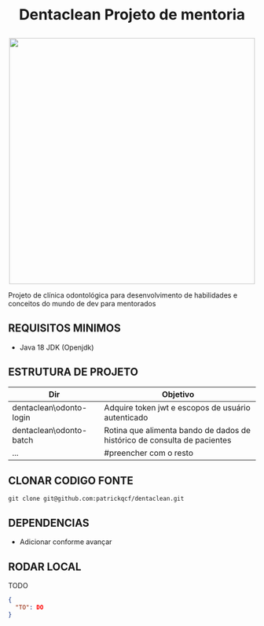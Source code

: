 <p align="center" style="font-weight: bold;font-size:30px;text-align:center;">Dentaclean Projeto de mentoria</p>

<p align="center">
<img src="https://www.mundoecologia.com.br/wp-content/uploads/2020/01/Castor-Comportamento.jpg"  width="500"/>
</p>

Projeto de clínica odontológica para desenvolvimento de habilidades e conceitos do mundo de dev para mentorados

## REQUISITOS MINIMOS

* Java 18 JDK (Openjdk)


## ESTRUTURA DE PROJETO

| Dir                     | Objetivo                                                                 | 
|-------------------------|--------------------------------------------------------------------------|
| dentaclean\odonto-login | Adquire token jwt e escopos de usuário autenticado                       |
| dentaclean\odonto-batch | Rotina que alimenta bando de dados de histórico de consulta de pacientes |
| ...                     | #preencher com o resto                                                   |
                     
 

## CLONAR CODIGO FONTE

```
git clone git@github.com:patrickqcf/dentaclean.git
```

## DEPENDENCIAS

* Adicionar conforme avançar


## RODAR LOCAL
TODO

```json
{
  "TO": DO
}
```




